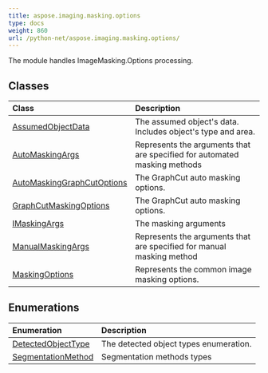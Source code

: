 ```yaml
---
title: aspose.imaging.masking.options
type: docs
weight: 860
url: /python-net/aspose.imaging.masking.options/
---
```



The module handles ImageMasking.Options processing.

## **Classes**
| **Class** | **Description** |
| :- | :- |
| [AssumedObjectData](/imaging/python-net/aspose.imaging.masking.options/assumedobjectdata/) | The assumed object's data. Includes object's type and area. |
| [AutoMaskingArgs](/imaging/python-net/aspose.imaging.masking.options/automaskingargs/) | Represents the arguments that are specified for automated masking methods |
| [AutoMaskingGraphCutOptions](/imaging/python-net/aspose.imaging.masking.options/automaskinggraphcutoptions/) | The GraphCut auto masking options. |
| [GraphCutMaskingOptions](/imaging/python-net/aspose.imaging.masking.options/graphcutmaskingoptions/) | The GraphCut auto masking options. |
| [IMaskingArgs](/imaging/python-net/aspose.imaging.masking.options/imaskingargs/) | The masking arguments |
| [ManualMaskingArgs](/imaging/python-net/aspose.imaging.masking.options/manualmaskingargs/) | Represents the arguments that are specified for manual masking method |
| [MaskingOptions](/imaging/python-net/aspose.imaging.masking.options/maskingoptions/) | Represents the common image masking options. |
## **Enumerations**
| **Enumeration** | **Description** |
| :- | :- |
| [DetectedObjectType](/imaging/python-net/aspose.imaging.masking.options/detectedobjecttype/) | The detected object types enumeration. |
| [SegmentationMethod](/imaging/python-net/aspose.imaging.masking.options/segmentationmethod/) | Segmentation methods types |
